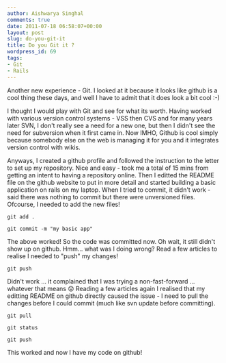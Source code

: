 ```yaml
---
author: Aishwarya Singhal
comments: true
date: 2011-07-18 06:58:07+00:00
layout: post
slug: do-you-git-it
title: Do you Git it ?
wordpress_id: 69
tags:
- Git
- Rails
---
```


Another new experience - Git. I looked at it because it looks like github is a cool thing these days, and well I have to admit that it does look a bit cool :-)

I thought I would play with Git and see for what its worth. Having worked with various version control systems - VSS then CVS and for many years later SVN, I don't really see a need for a new one, but then I didn't see the need for subversion when it first came in. Now IMHO, Github is cool simply because somebody else on the web is managing it for you and it integrates version control with wikis.

Anyways, I created a github profile and followed the instruction to the letter to set up my repository. Nice and easy - took me a total of 15 mins from getting an intent to having a repository online. Then I editted the README file on the github website to put in more detail and started building a basic application on rails on my laptop. When I tried to commit, it didn't work - said there was nothing to commit but there were unversioned files. Ofcourse, I needed to add the new files!

	git add .

	git commit -m "my basic app"

The above worked! So the code was committed now. Oh wait, it still didn't show up on github. Hmm... what was I doing wrong? Read a few articles to realise I needed to "push" my changes!

	git push

Didn't work ... it complained that I was trying a non-fast-forward ... whatever that means :worried: Reading a few articles again I realised that my editting README on github directly caused the issue - I need to pull the changes before I could commit (much like svn update before committing).

	git pull

	git status

	git push

This worked and now I have my code on github!
